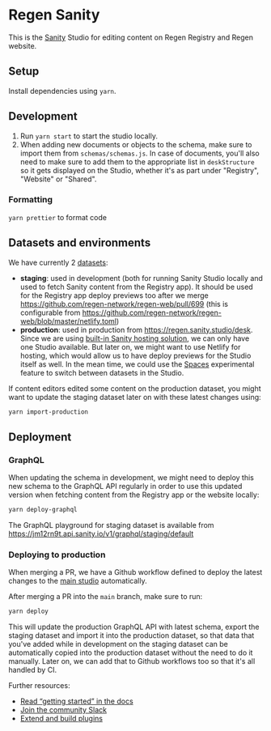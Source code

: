 # Regen Sanity

This is the [Sanity](https://sanity.io/) Studio for editing content on Regen Registry and Regen website.

## Setup

Install dependencies using `yarn`.

## Development

1. Run `yarn start` to start the studio locally.
2. When adding new documents or objects to the schema, make sure to import them from `schemas/schemas.js`. In case of documents, you'll also need to make sure to add them to the appropriate list in `deskStructure` so it gets displayed on the Studio, whether it's as part under "Registry", "Website" or "Shared".

### Formatting

`yarn prettier` to format code

## Datasets and environments

We have currently 2 [datasets](https://www.sanity.io/docs/datasets):

- **staging**: used in development (both for running Sanity Studio locally and used to fetch Sanity content from the Registry app). It should be used for the Registry app deploy previews too after we merge https://github.com/regen-network/regen-web/pull/699 (this is configurable from https://github.com/regen-network/regen-web/blob/master/netlify.toml)
- **production**: used in production from https://regen.sanity.studio/desk. Since we are using [built-in Sanity hosting solution](https://www.sanity.io/docs/deployment#bd4e07db3e37), we can only have one Studio available. But later on, we might want to use Netlify for hosting, which would allow us to have deploy previews for the Studio itself as well. In the mean time, we could use the [Spaces](https://www.sanity.io/docs/spaces) experimental feature to switch between datasets in the Studio.

If content editors edited some content on the production dataset, you might want to update the staging dataset later on with these latest changes using:

```sh
yarn import-production
```

## Deployment

### GraphQL

When updating the schema in development, we might need to deploy this new schema to the GraphQL API regularly in order to use this updated version when fetching content from the Registry app or the website locally:

```sh
yarn deploy-graphql
```

The GraphQL playground for staging dataset is available from https://jm12rn9t.api.sanity.io/v1/graphql/staging/default

### Deploying to production

When merging a PR, we have a Github workflow defined to deploy the latest changes to the [main studio](https://regen.sanity.studio/desk) automatically.

After merging a PR into the `main` branch, make sure to run:

```sh
yarn deploy
```

This will update the production GraphQL API with latest schema, export the staging dataset and import it into the production dataset, so that data that you've added while in development on the staging dataset can be automatically copied into the production dataset without the need to do it manually. Later on, we can add that to Github workflows too so that it's all handled by CI.

Further resources:

- [Read “getting started” in the docs](https://www.sanity.io/docs/introduction/getting-started?utm_source=readme)
- [Join the community Slack](https://slack.sanity.io/?utm_source=readme)
- [Extend and build plugins](https://www.sanity.io/docs/content-studio/extending?utm_source=readme)

